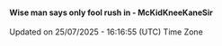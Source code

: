 #### Wise man says only fool rush in - McKidKneeKaneSir
Updated on 25/07/2025 - 16:16:55 (UTC) Time Zone
